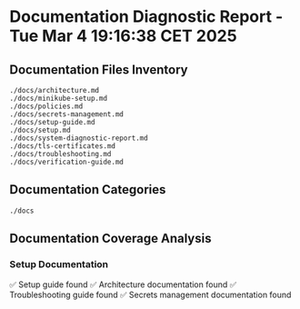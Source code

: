 # Documentation Diagnostic Report - Tue Mar  4 19:16:38 CET 2025

## Documentation Files Inventory
```
./docs/architecture.md
./docs/minikube-setup.md
./docs/policies.md
./docs/secrets-management.md
./docs/setup-guide.md
./docs/setup.md
./docs/system-diagnostic-report.md
./docs/tls-certificates.md
./docs/troubleshooting.md
./docs/verification-guide.md
```

## Documentation Categories
```
./docs
```

## Documentation Coverage Analysis

### Setup Documentation
✅ Setup guide found
✅ Architecture documentation found
✅ Troubleshooting guide found
✅ Secrets management documentation found
